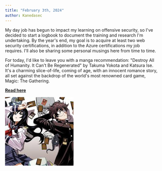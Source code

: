 ```yaml
---
title: "February 3th, 2024"
author: Kanedasec
---
```

My day job has begun to impact my learning on offensive security, so I've decided to start a logbook to document the training and research I'm undertaking. By the year's end, my goal is to acquire at least two web security certifications, in addition to the Azure certifications my job requires. I'll also be sharing some personal musings here from time to time. 

For today, I'd like to leave you with a manga recommendation: "Destroy All of Humanity. It Can't Be Regenerated" by Takuma Yokota and Katsura Ise. It's a charming slice-of-life, coming of age, with an innocent romance story, all set against the backdrop of the world's most renowned card game, Magic: The Gathering. 

[**Read here**](https://mangadex.org/title/d3390cac-4827-436b-a9a2-4f317a155117/subete-no-jinrui-wo-hakai-suru-sorera-wa-saisei-dekinai)


![<span style="color:#c90076;">manga</span>](/assets/img/journal/Destroy-all-humanity-It-cant-be-regenerated.jpeg)

